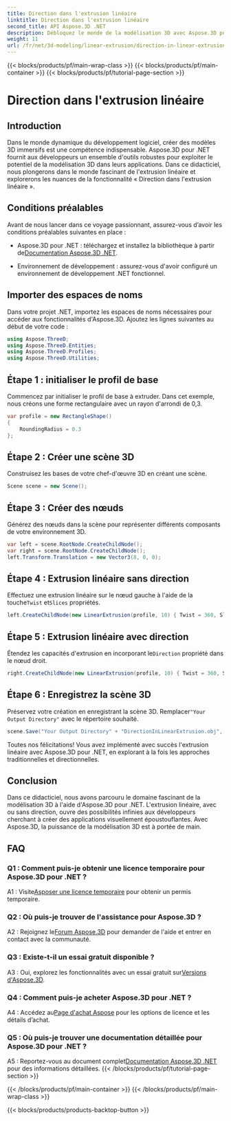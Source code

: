 ```yaml
---
title: Direction dans l'extrusion linéaire
linktitle: Direction dans l'extrusion linéaire
second_title: API Aspose.3D .NET
description: Débloquez le monde de la modélisation 3D avec Aspose.3D pour .NET. Apprenez l’extrusion linéaire directionnelle, stimulez la créativité et créez des applications immersives sans effort.
weight: 11
url: /fr/net/3d-modeling/linear-extrusion/direction-in-linear-extrusion/
---
```


{{< blocks/products/pf/main-wrap-class >}}
{{< blocks/products/pf/main-container >}}
{{< blocks/products/pf/tutorial-page-section >}}

# Direction dans l'extrusion linéaire

## Introduction

Dans le monde dynamique du développement logiciel, créer des modèles 3D immersifs est une compétence indispensable. Aspose.3D pour .NET fournit aux développeurs un ensemble d'outils robustes pour exploiter le potentiel de la modélisation 3D dans leurs applications. Dans ce didacticiel, nous plongerons dans le monde fascinant de l'extrusion linéaire et explorerons les nuances de la fonctionnalité « Direction dans l'extrusion linéaire ».

## Conditions préalables

Avant de nous lancer dans ce voyage passionnant, assurez-vous d’avoir les conditions préalables suivantes en place :

-  Aspose.3D pour .NET : téléchargez et installez la bibliothèque à partir de[Documentation Aspose.3D .NET](https://reference.aspose.com/3d/net/).

- Environnement de développement : assurez-vous d'avoir configuré un environnement de développement .NET fonctionnel.

## Importer des espaces de noms

Dans votre projet .NET, importez les espaces de noms nécessaires pour accéder aux fonctionnalités d'Aspose.3D. Ajoutez les lignes suivantes au début de votre code :

```csharp
using Aspose.ThreeD;
using Aspose.ThreeD.Entities;
using Aspose.ThreeD.Profiles;
using Aspose.ThreeD.Utilities;
```

## Étape 1 : initialiser le profil de base

Commencez par initialiser le profil de base à extruder. Dans cet exemple, nous créons une forme rectangulaire avec un rayon d'arrondi de 0,3.

```csharp
var profile = new RectangleShape()
{
    RoundingRadius = 0.3
};
```

## Étape 2 : Créer une scène 3D

Construisez les bases de votre chef-d'œuvre 3D en créant une scène.

```csharp
Scene scene = new Scene();
```

## Étape 3 : Créer des nœuds

Générez des nœuds dans la scène pour représenter différents composants de votre environnement 3D.

```csharp
var left = scene.RootNode.CreateChildNode();
var right = scene.RootNode.CreateChildNode();
left.Transform.Translation = new Vector3(8, 0, 0);
```

## Étape 4 : Extrusion linéaire sans direction

 Effectuez une extrusion linéaire sur le nœud gauche à l'aide de la touche`Twist` et`Slices` propriétés.

```csharp
left.CreateChildNode(new LinearExtrusion(profile, 10) { Twist = 360, Slices = 100 });
```

## Étape 5 : Extrusion linéaire avec direction

 Étendez les capacités d'extrusion en incorporant le`Direction` propriété dans le nœud droit.

```csharp
right.CreateChildNode(new LinearExtrusion(profile, 10) { Twist = 360, Slices = 100, Direction = new Vector3(0.3, 0.2, 1) });
```

## Étape 6 : Enregistrez la scène 3D

 Préservez votre création en enregistrant la scène 3D. Remplacer`"Your Output Directory"` avec le répertoire souhaité.

```csharp
scene.Save("Your Output Directory" + "DirectionInLinearExtrusion.obj", FileFormat.WavefrontOBJ);
```

Toutes nos félicitations! Vous avez implémenté avec succès l'extrusion linéaire avec Aspose.3D pour .NET, en explorant à la fois les approches traditionnelles et directionnelles.

## Conclusion

Dans ce didacticiel, nous avons parcouru le domaine fascinant de la modélisation 3D à l'aide d'Aspose.3D pour .NET. L'extrusion linéaire, avec ou sans direction, ouvre des possibilités infinies aux développeurs cherchant à créer des applications visuellement époustouflantes. Avec Aspose.3D, la puissance de la modélisation 3D est à portée de main.

## FAQ

### Q1 : Comment puis-je obtenir une licence temporaire pour Aspose.3D pour .NET ?

 A1 : Visite[Asposer une licence temporaire](https://purchase.aspose.com/temporary-license/) pour obtenir un permis temporaire.

### Q2 : Où puis-je trouver de l'assistance pour Aspose.3D ?

 A2 : Rejoignez le[Forum Aspose.3D](https://forum.aspose.com/c/3d/18) pour demander de l'aide et entrer en contact avec la communauté.

### Q3 : Existe-t-il un essai gratuit disponible ?

 A3 : Oui, explorez les fonctionnalités avec un essai gratuit sur[Versions d'Aspose.3D](https://releases.aspose.com/).

### Q4 : Comment puis-je acheter Aspose.3D pour .NET ?

 A4 : Accédez au[Page d'achat Aspose](https://purchase.aspose.com/buy) pour les options de licence et les détails d’achat.

### Q5 : Où puis-je trouver une documentation détaillée pour Aspose.3D pour .NET ?

 A5 : Reportez-vous au document complet[Documentation Aspose.3D .NET](https://reference.aspose.com/3d/net/) pour des informations détaillées.
{{< /blocks/products/pf/tutorial-page-section >}}

{{< /blocks/products/pf/main-container >}}
{{< /blocks/products/pf/main-wrap-class >}}

{{< blocks/products/products-backtop-button >}}
